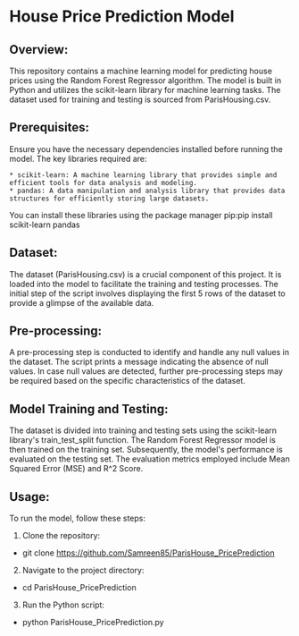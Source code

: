 # House Price Prediction Model
## Overview:

This repository contains a machine learning model for predicting house prices using the Random Forest Regressor algorithm. The model is built in Python and utilizes the scikit-learn library for machine learning tasks. The dataset used for training and testing is sourced from ParisHousing.csv.
## Prerequisites:

Ensure you have the necessary dependencies installed before running the model. The key libraries required are:

    * scikit-learn: A machine learning library that provides simple and efficient tools for data analysis and modeling.
    * pandas: A data manipulation and analysis library that provides data structures for efficiently storing large datasets.

You can install these libraries using the package manager pip:pip install scikit-learn pandas

## Dataset:

The dataset (ParisHousing.csv) is a crucial component of this project. It is loaded into the model to facilitate the training and testing processes. The initial step of the script involves displaying the first 5 rows of the dataset to provide a glimpse of the available data.
## Pre-processing:

A pre-processing step is conducted to identify and handle any null values in the dataset. The script prints a message indicating the absence of null values. In case null values are detected, further pre-processing steps may be required based on the specific characteristics of the dataset.
## Model Training and Testing:

The dataset is divided into training and testing sets using the scikit-learn library's train_test_split function. The Random Forest Regressor model is then trained on the training set. Subsequently, the model's performance is evaluated on the testing set. The evaluation metrics employed include Mean Squared Error (MSE) and R^2 Score.
## Usage:

To run the model, follow these steps:
1) Clone the repository:
* git clone https://github.com/Samreen85/ParisHouse_PricePrediction
  
2) Navigate to the project directory:
* cd ParisHouse_PricePrediction

3) Run the Python script:
* python ParisHouse_PricePrediction.py
